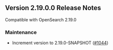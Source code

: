 ## Version 2.19.0.0 Release Notes

Compatible with OpenSearch 2.19.0

### Maintenance
* Increment version to 2.19.0-SNAPSHOT ([#1044](https://github.com/opensearch-project/reporting/pull/1044))